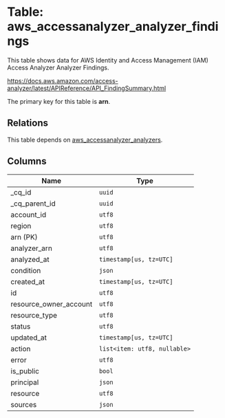 # Table: aws_accessanalyzer_analyzer_findings

This table shows data for AWS Identity and Access Management (IAM) Access Analyzer Analyzer Findings.

https://docs.aws.amazon.com/access-analyzer/latest/APIReference/API_FindingSummary.html

The primary key for this table is **arn**.

## Relations

This table depends on [aws_accessanalyzer_analyzers](aws_accessanalyzer_analyzers.md).

## Columns

| Name          | Type          |
| ------------- | ------------- |
|_cq_id|`uuid`|
|_cq_parent_id|`uuid`|
|account_id|`utf8`|
|region|`utf8`|
|arn (PK)|`utf8`|
|analyzer_arn|`utf8`|
|analyzed_at|`timestamp[us, tz=UTC]`|
|condition|`json`|
|created_at|`timestamp[us, tz=UTC]`|
|id|`utf8`|
|resource_owner_account|`utf8`|
|resource_type|`utf8`|
|status|`utf8`|
|updated_at|`timestamp[us, tz=UTC]`|
|action|`list<item: utf8, nullable>`|
|error|`utf8`|
|is_public|`bool`|
|principal|`json`|
|resource|`utf8`|
|sources|`json`|